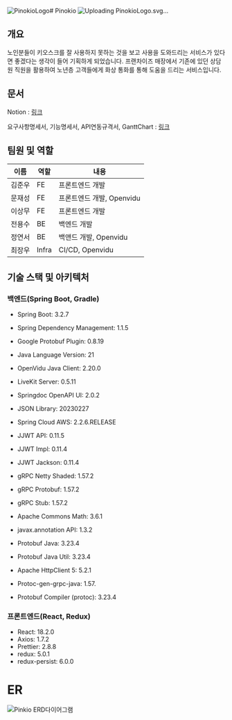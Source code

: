 ![PinokioLogo](https://github.com/user-attachments/assets/521896e7-2afa-4da6-a5df-dfe230f48df1)# Pinokio
![Uploading <svg width="1192" height="407" viewBox="0 0 1192 407" fill="none" xmlns="http://www.w3.org/2000/svg">
<g opacity="0.966">
<path d="M341.762 241.2H351.762V151.2H341.762V118.4H429.562C446.762 118.4 459.895 122.133 468.962 129.6C478.028 136.933 482.562 148.867 482.562 165.4C482.562 181.933 478.028 193.933 468.962 201.4C459.895 208.733 446.762 212.4 429.562 212.4H407.762V241.2H426.962V274H341.762V241.2ZM414.562 184C422.295 184 426.162 179.733 426.162 171.2V164C426.162 159.6 425.162 156.4 423.162 154.4C421.295 152.267 418.428 151.2 414.562 151.2H407.762V184H414.562Z" fill="#7392FF"/>
<path d="M498.618 151.8V118.4H539.418V151.8H498.618ZM489.018 274V241.2H497.818V195.6H489.018V162.8H543.818V241.2H552.618V274H489.018Z" fill="#7392FF"/>
<path d="M690.959 241.2V274H627.759V241.2H636.159V208.4C636.159 204 635.225 200.8 633.359 198.8C631.492 196.667 628.692 195.6 624.959 195.6C616.959 195.6 612.959 199.867 612.959 208.4V241.2H621.359V274H558.159V241.2H566.959V195.6H558.159V162.8H612.959V178.4C622.559 166.133 634.559 160 648.959 160C660.025 160 668.292 163.467 673.759 170.4C679.359 177.333 682.159 186.867 682.159 199V241.2H690.959Z" fill="#7392FF"/>
<path d="M757.016 276.8C738.083 276.8 723.283 271.867 712.616 262C701.95 252 696.616 237.467 696.616 218.4C696.616 199.333 701.95 184.867 712.616 175C723.283 165 738.083 160 757.016 160C776.216 160 791.083 165.067 801.616 175.2C812.15 185.2 817.416 199.6 817.416 218.4C817.416 237.467 812.083 252 801.416 262C790.75 271.867 775.95 276.8 757.016 276.8ZM757.016 241.2C760.883 241.2 763.75 240.2 765.616 238.2C767.616 236.067 768.616 232.8 768.616 228.4V208.4C768.616 204 767.616 200.8 765.616 198.8C763.75 196.667 760.883 195.6 757.016 195.6C753.15 195.6 750.216 196.667 748.216 198.8C746.35 200.8 745.416 204 745.416 208.4V228.4C745.416 232.8 746.35 236.067 748.216 238.2C750.216 240.2 753.15 241.2 757.016 241.2Z" fill="#7392FF"/>
<path d="M944.384 241.2H952.984V274H903.984L883.384 235.6H878.584V274H823.784V241.2H832.584V151.2H823.784V118.4H878.584V199.6H883.384L908.184 162.8H950.384V195.6H942.184L925.184 214.6L944.384 241.2Z" fill="#7392FF"/>
<path d="M968.93 151.8V118.4H1009.73V151.8H968.93ZM959.33 274V241.2H968.13V195.6H959.33V162.8H1014.13V241.2H1022.93V274H959.33Z" fill="#7392FF"/>
<path d="M1088.07 276.8C1069.14 276.8 1054.34 271.867 1043.67 262C1033 252 1027.67 237.467 1027.67 218.4C1027.67 199.333 1033 184.867 1043.67 175C1054.34 165 1069.14 160 1088.07 160C1107.27 160 1122.14 165.067 1132.67 175.2C1143.2 185.2 1148.47 199.6 1148.47 218.4C1148.47 237.467 1143.14 252 1132.47 262C1121.8 271.867 1107 276.8 1088.07 276.8ZM1088.07 241.2C1091.94 241.2 1094.8 240.2 1096.67 238.2C1098.67 236.067 1099.67 232.8 1099.67 228.4V208.4C1099.67 204 1098.67 200.8 1096.67 198.8C1094.8 196.667 1091.94 195.6 1088.07 195.6C1084.2 195.6 1081.27 196.667 1079.27 198.8C1077.4 200.8 1076.47 204 1076.47 208.4V228.4C1076.47 232.8 1077.4 236.067 1079.27 238.2C1081.27 240.2 1084.2 241.2 1088.07 241.2Z" fill="#7392FF"/>
<path fill-rule="evenodd" clip-rule="evenodd" d="M80.1659 74C79.0924 74.7506 78.9258 75.7506 79.6659 77C81.5061 75.6669 82.0061 75.8335 81.1659 77.5C82.4318 77.8095 83.5985 78.3095 84.6659 79C86.2695 82.3208 87.7695 85.6542 89.1659 89C89.1659 93 89.1659 97 89.1659 101C88.1659 101 87.1659 101 86.1659 101C84.0112 101.128 82.0112 100.628 80.1659 99.5C74.6212 95.566 69.2878 91.399 64.1659 87C52.3361 71.6846 47.0028 54.3513 48.1659 35C54.8131 39.8136 60.6464 45.4803 65.6659 52C68.1938 57.202 71.5271 61.8687 75.6659 66C77.4433 68.5594 78.9433 71.2261 80.1659 74Z" fill="#EC7348"/>
<path fill-rule="evenodd" clip-rule="evenodd" d="M54.166 51C59.3889 58.6907 63.8889 66.6907 67.666 75C61.8563 67.7115 57.3563 59.7115 54.166 51Z" fill="#EC7348"/>
<path fill-rule="evenodd" clip-rule="evenodd" d="M137.166 71.1229C120.855 79.6124 105.522 89.6124 91.166 101.123C90.9493 96.9179 90.2827 92.9179 89.166 89.1229C87.7696 85.7771 86.2696 82.4437 84.666 79.1229C83.5986 78.4324 82.4319 77.9324 81.166 77.6229C79.666 77.1229 81.166 77.6229 79.666 77.1229C78.9259 75.8735 79.0925 74.8735 80.166 74.1229C86.7129 72.0605 80.166 74.1229 86.7129 72.0605C112.166 71.6229 86.7129 72.0605 112.166 71.6229C120.493 71.1232 128.826 70.9565 137.166 71.1229Z" fill="#7392FF"/>
<path fill-rule="evenodd" clip-rule="evenodd" d="M154.166 73C180.259 79.1266 206.592 83.96 233.166 87.5C235.25 89.0007 236.583 91.001 237.166 93.5C235.933 97.117 234.599 100.617 233.166 104C228.165 99.496 222.498 95.996 216.166 93.5C187.623 94.721 160.623 102.055 135.166 115.5C122.782 123.054 111.782 132.221 102.166 143C102.827 139.687 104.66 137.02 107.666 135C108.354 134.168 108.187 133.502 107.166 133C102.018 135.666 97.0176 138.499 92.166 141.5C87.9099 145.931 83.2433 149.765 78.166 153C78.166 152.333 78.166 151.667 78.166 151C80.8488 142.596 83.6821 134.262 86.666 126C89.1922 120.268 92.6922 115.268 97.166 111C98.6991 112.855 100.366 114.688 102.166 116.5C103.15 117.091 103.816 116.757 104.166 115.5C102.681 112.848 100.681 110.682 98.166 109C99.2338 106.425 100.901 104.258 103.166 102.5C109.166 98.5 115.166 94.5 121.166 90.5C131.94 84.1905 142.94 78.3572 154.166 73Z" fill="#7392FF"/>
<path fill-rule="evenodd" clip-rule="evenodd" d="M137.167 71.0001C142.936 70.9373 148.602 71.6039 154.166 73C142.94 78.3572 131.94 84.1905 121.166 90.5C115.166 94.5 109.166 98.5 103.166 102.5C100.901 104.258 99.2338 106.425 98.166 109C97.3278 109.342 96.9944 110.008 97.166 111C92.6922 115.268 89.1922 120.268 86.666 126C83.6821 134.262 80.8488 142.596 78.166 151C74.5865 147.91 73.2541 143.91 74.1669 139C75.015 134.274 76.1817 129.608 77.6669 125C81.0724 117.184 85.2391 109.85 90.1669 103C91.0051 102.658 91.3385 101.992 91.1669 101C105.523 89.4897 120.856 79.4896 137.167 71.0001Z" fill="#FFC33F"/>
<path fill-rule="evenodd" clip-rule="evenodd" d="M64.1659 87C69.2878 91.399 74.6212 95.566 80.1659 99.5C82.0112 100.628 84.0112 101.128 86.1659 101C87.1796 102.174 88.5133 102.839 90.1663 102.999C85.2385 109.849 81.0718 117.183 77.6663 124.999C76.1811 129.607 75.0144 134.273 74.1663 138.999C71.6615 144.578 69.9949 150.578 69.1663 156.999C69.4135 158.212 70.0801 158.879 71.1663 158.999C65.8962 162.93 60.8962 167.263 56.1663 171.999C54.6399 160.99 52.9733 149.823 51.1663 138.499C50.166 131.5 50.6663 126.5 51.6663 119.5C52.1663 117.499 51.6663 119.5 52.1663 117.499C54.1342 109.095 56.8009 100.929 60.1663 92.9993C61.1663 92.9993 62.1663 92.9993 63.1663 92.9993C63.1472 91.4393 62.8139 89.9393 62.1663 88.4993C62.5024 87.4694 63.1687 86.9701 64.1659 87Z" fill="#7392FF"/>
<path fill-rule="evenodd" clip-rule="evenodd" d="M233.166 104C247.99 120.461 252.656 139.295 247.165 160.5C242.995 163.288 238.662 163.621 234.165 161.5C227.392 155.393 220.058 150.06 212.165 145.5C201.02 143.683 190.02 140.35 179.165 135.5C168.79 128.979 158.123 122.979 147.165 117.5C141.825 115.966 137.325 117.133 133.665 121C132.137 123.917 130.804 126.917 129.665 130C126.464 142.47 122.797 154.804 118.665 167C115.249 174.171 111.083 180.838 106.165 187C102.081 188.181 98.0811 187.847 94.1653 186C82.4642 189.556 78.6309 197.223 82.6653 209C89.1289 216.308 96.2956 222.808 104.165 228.5C103.571 228.964 102.904 229.131 102.165 229C92.8219 225.494 84.6552 220.161 77.6653 213C72.4781 204.75 71.8114 196.083 75.6653 187C82.75 171.144 91.584 156.477 102.166 143C111.782 132.221 122.782 123.054 135.166 115.5C160.623 102.055 187.623 94.721 216.166 93.5C222.498 95.996 228.165 99.496 233.166 104Z" fill="#7392FF"/>
<path fill-rule="evenodd" clip-rule="evenodd" d="M89.1659 89C90.2826 92.795 90.9502 96.7952 91.1669 101C91.3385 101.992 91.0045 102.657 90.1663 102.999C88.5133 102.839 87.1796 102.174 86.1659 101C87.1659 101 88.1659 101 89.1659 101C89.1659 97 89.1659 93 89.1659 89Z" fill="#EC7348"/>
<path fill-rule="evenodd" clip-rule="evenodd" d="M98.166 109C100.681 110.682 102.681 112.848 104.166 115.5C103.816 116.757 103.15 117.091 102.166 116.5C100.366 114.688 98.6991 112.855 97.166 111C96.9944 110.008 97.3278 109.342 98.166 109Z" fill="#EC7348"/>
<path fill-rule="evenodd" clip-rule="evenodd" d="M102.166 143C91.584 156.477 82.75 171.144 75.6653 187C71.8114 196.083 72.4781 204.75 77.6653 213C84.6552 220.161 92.8219 225.494 102.165 229C102.251 229.996 101.918 230.829 101.166 231.5C80.9645 235.211 63.4645 229.378 48.6656 214C42.4448 203.105 42.4448 192.438 48.6656 182C50.9313 178.458 53.432 175.124 56.1663 171.999C60.8962 167.263 65.8962 162.93 71.1663 158.999C73.2731 156.772 75.6061 154.773 78.166 153C83.2433 149.765 87.9099 145.931 92.166 141.5C97.0176 138.499 102.018 135.666 107.166 133C108.187 133.502 108.354 134.168 107.666 135C104.66 137.02 102.827 139.687 102.166 143Z" fill="#7392FF"/>
<path fill-rule="evenodd" clip-rule="evenodd" d="M74.1663 138.999C73.2535 143.909 74.5865 147.91 78.166 151C78.166 151.667 78.166 152.333 78.166 153C75.6061 154.773 73.2731 156.772 71.1663 158.999C70.0801 158.879 69.4135 158.212 69.1663 156.999C69.9949 150.578 71.6615 144.578 74.1663 138.999Z" fill="#7392FF"/>
<path fill-rule="evenodd" clip-rule="evenodd" d="M263.166 180C274.287 179.321 277.12 183.987 271.666 194C270.108 195.859 268.275 197.359 266.166 198.5C258.787 200.182 251.787 202.848 245.166 206.5C231.123 211.053 216.956 215.22 202.666 219C197.231 218.82 191.898 218.82 186.666 219C180.647 214.962 177.814 209.296 178.166 202C179.992 198.995 182.659 197.161 186.166 196.5C211.849 190.399 237.515 184.899 263.166 180Z" fill="#FFC33F"/>
<path fill-rule="evenodd" clip-rule="evenodd" d="M172.902 256.5C181.402 256.5 183.471 260.7 187.903 266C198.859 281.865 205.166 299.5 208.403 318.5C209.166 326.5 203.401 328.182 196.403 326.5C188.481 323.251 181.411 318.418 175.666 312C170.666 306 167.166 301 163.403 296C157.888 299.373 152.222 299.706 146.403 297C143.074 314.482 134.666 329.5 119.166 338.5C111.166 341.5 106.904 336.5 103.903 326.5C102.404 304 108.098 284.271 118.903 265C121.536 260.433 125.37 258.933 130.403 260.5C135.166 263 137.166 264 141.404 268C146.403 267.5 141.404 268 146.403 267.5C151.718 266.687 157.051 266.021 162.403 265.5C165.607 262.464 165.402 256.5 172.902 256.5Z" fill="#7392FF"/>
</g>
</svg>
PinokioLogo.svg…]()

## 개요

노인분들이 키오스크를 잘 사용하지 못하는 것을 보고 사용을 도와드리는 서비스가 있다면 좋겠다는 생각이 들어 기획하게 되었습니다.
프랜차이즈 매장에서 기존에 있던 상담원 직원을 활용하여 노년층 고객들에게 화상 통화를 통해 도움을 드리는 서비스입니다.

## 문서

Notion : [링크](https://fluffy-smell-11f.notion.site/SSAFY-PJT-5cf6c9977a6c460a98d2f81f9ae9db14)

요구사항명세서, 기능명세서, API연동규격서, GanttChart : [링크](https://docs.google.com/spreadsheets/d/16FjF0Qtb4-MWAu4Q0hWI4wvSguh9GAdlqrgbwzFRMfc/edit?gid=9229699#gid=9229699)

## 팀원 및 역할

| 이름   | 역할  | 내용                      |
| ------ | ----- | ------------------------- |
| 김준우 | FE    | 프론트엔드 개발           |
| 문재성 | FE    | 프론트엔드 개발, Openvidu |
| 이상무 | FE    | 프론트엔드 개발           |
| 전용수 | BE    | 백엔드 개발               |
| 정연서 | BE    | 백앤드 개발, Openvidu     |
| 최장우 | Infra | CI/CD, Openvidu           |

## 기술 스택 및 아키텍처

### 백엔드(Spring Boot, Gradle)

- Spring Boot: 3.2.7
- Spring Dependency Management: 1.1.5

- Google Protobuf Plugin: 0.8.19
- Java Language Version: 21
- OpenVidu Java Client: 2.20.0
- LiveKit Server: 0.5.11
- Springdoc OpenAPI UI: 2.0.2
- JSON Library: 20230227
- Spring Cloud AWS: 2.2.6.RELEASE
- JJWT API: 0.11.5
- JJWT Impl: 0.11.4
- JJWT Jackson: 0.11.4
- gRPC Netty Shaded: 1.57.2
- gRPC Protobuf: 1.57.2
- gRPC Stub: 1.57.2
- Apache Commons Math: 3.6.1
- javax.annotation API: 1.3.2
- Protobuf Java: 3.23.4
- Protobuf Java Util: 3.23.4
- Apache HttpClient 5: 5.2.1
- Protoc-gen-grpc-java: 1.57.
- Protobuf Compiler (protoc): 3.23.4

### 프론트엔드(React, Redux)

- React: 18.2.0
- Axios: 1.7.2
- Prettier: 2.8.8
- redux: 5.0.1
- redux-persist: 6.0.0

# ER
![Pinkio ERD다이어그램](https://github.com/user-attachments/assets/ac73acdc-8e1d-40ef-91b6-cc74ee9a9e83)

